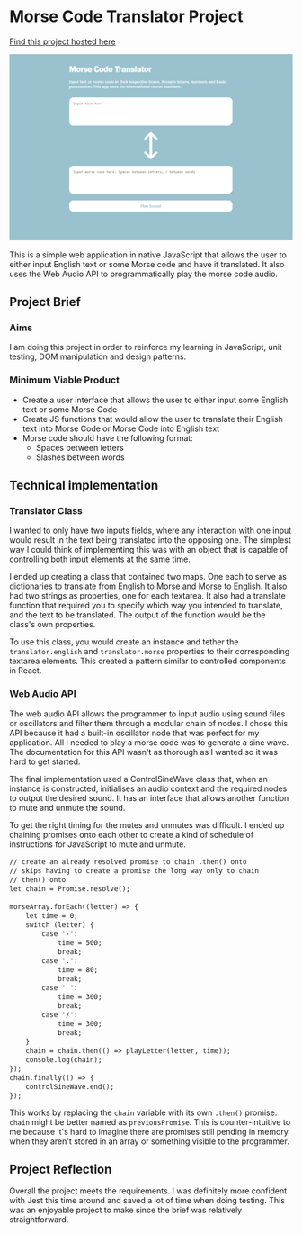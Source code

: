 # Morse Code Translator Project

[Find this project hosted here](https://kchn.com.au/morse-code-translator)

![Image of the project](./README-images/screenshot.png)

This is a simple web application in native JavaScript that allows the user to
either input English text or some Morse code and have it translated. It also
uses the Web Audio API to programmatically play the morse code audio.

## Project Brief

### Aims

I am doing this project in order to reinforce my learning in JavaScript, unit
testing, DOM manipulation and design patterns.

### Minimum Viable Product

-   Create a user interface that allows the user to either input some English
    text or some Morse Code
-   Create JS functions that would allow the user to translate their English
    text into Morse Code or Morse Code into English text
-   Morse code should have the following format:
    -   Spaces between letters
    -   Slashes between words

## Technical implementation

### Translator Class

I wanted to only have two inputs fields, where any interaction with one input
would result in the text being translated into the opposing one. The simplest
way I could think of implementing this was with an object that is capable of
controlling both input elements at the same time.

I ended up creating a class that contained two maps. One each to serve as
dictionaries to translate from English to Morse and Morse to English. It also
had two strings as properties, one for each textarea. It also had a translate
function that required you to specify which way you intended to translate, and
the text to be translated. The output of the function would be the class's own
properties.

To use this class, you would create an instance and tether the
`translator.english` and `translator.morse` properties to their corresponding
textarea elements. This created a pattern similar to controlled components in
React.

### Web Audio API

The web audio API allows the programmer to input audio using sound files or
oscillators and filter them through a modular chain of nodes. I chose this API
because it had a built-in oscillator node that was perfect for my application.
All I needed to play a morse code was to generate a sine wave. The documentation
for this API wasn't as thorough as I wanted so it was hard to get started.

The final implementation used a ControlSineWave class that, when an instance is
constructed, initialises an audio context and the required nodes to output the
desired sound. It has an interface that allows another function to mute and
unmute the sound.

To get the right timing for the mutes and unmutes was difficult. I ended up
chaining promises onto each other to create a kind of schedule of instructions
for JavaScript to mute and unmute.

```
// create an already resolved promise to chain .then() onto
// skips having to create a promise the long way only to chain
// then() onto
let chain = Promise.resolve();

morseArray.forEach((letter) => {
    let time = 0;
    switch (letter) {
        case '-':
            time = 500;
            break;
        case '.':
            time = 80;
            break;
        case ' ':
            time = 300;
            break;
        case '/':
            time = 300;
            break;
    }
    chain = chain.then(() => playLetter(letter, time));
    console.log(chain);
});
chain.finally(() => {
    controlSineWave.end();
});
```

This works by replacing the `chain` variable with its own `.then()` promise.
`chain` might be better named as `previousPromise`. This is counter-intuitive to
me because it's hard to imagine there are promises still pending in memory when
they aren't stored in an array or something visible to the programmer.

## Project Reflection

Overall the project meets the requirements. I was definitely more confident with
Jest this time around and saved a lot of time when doing testing. This was an
enjoyable project to make since the brief was relatively straightforward.
